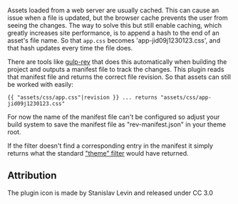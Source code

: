 Assets loaded from a web server are usually cached. This can cause an issue when
a file is updated, but the browser cache prevents the user from seeing the changes.
The way to solve this but still enable caching, which greatly increases site performance,
is to append a hash to the end of an asset's file name. So that `app.css` becomes
'app-jid09j1230123.css', and that hash updates every time the file does.

There are tools like [gulp-rev](https://www.npmjs.com/package/gulp-rev) that does
this automatically when building the project and outputs a manifest file to track
the changes. This plugin reads that manifest file and returns the correct file
revision. So that assets can still be worked with easily:

```twig
{{ "assets/css/app.css"|revision }} ... returns "assets/css/app-jid09j1230123.css"
```

For now the name of the manifest file can't be configured so adjust your build system
to save the manifest file as "rev-manifest.json" in your theme root.

If the filter doesn't find a corresponding entry in the manifest it simply
returns what the standard ["theme" filter](http://octobercms.com/docs/markup/filter-theme)
would have returned.

## Attribution

The plugin icon is made by Stanislav Levin and released under CC 3.0
